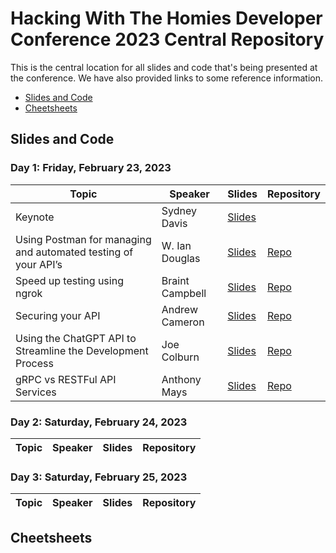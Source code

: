 # Hacking With The Homies Developer Conference 2023 Central Repository

This is the central location for all slides and code that's being presented at the conference.  We have also provided links to some reference information.

- [Slides and Code](#slidesandcode)
- [Cheetsheets](#cheetsheets)

## Slides and Code

### Day 1: Friday, February 23, 2023

| Topic | Speaker | Slides | Repository |
| ------- | ----- | -------| ---------- |
| Keynote | Sydney Davis |[Slides](https://drive.google.com/file/d/1gHN4f_CWRt6zlVdsUQScX96ZrJ_ENr84/view?usp=sharing)|
| Using Postman for managing and automated testing of your API’s | W. Ian Douglas |[Slides](https://docs.google.com/presentation/d/1GjzWv-b9T_5jGBQhRVjt9MLXFFiZzYUhXSHfNcTZHCQ/edit?usp=sharing)|[Repo](https://github.com/iandouglas/hwthdc2023/blob/main/readme.md)|
| Speed up testing using ngrok| Braint Campbell |[Slides](https://docs.google.com/presentation/d/1Qll5QEnNY3rfbA_bQUkgOBoGDi7smqelpe-GHuI3qqU/edit?usp=sharing)|[Repo](https://github.com/BriantAnthony/hwth-2023-ngrok-demo)|
| Securing your API| Andrew Cameron |[Slides]()|[Repo]()|
| Using the ChatGPT API to Streamline the Development Process| Joe Colburn |[Slides](https://docs.google.com/presentation/d/15wrIfzv70jYayz8Ix38xcpWfo9Qr2S_lu_dOlK1tULc/edit#slide=id.g1f370133cab_1_65)|[Repo]()|
| gRPC vs RESTFul API Services| Anthony Mays |[Slides](https://docs.google.com/presentation/d/12srYhDQVXXKbfDm4huNNkdUhRjF24Es49H2vZDew59o/edit#slide=id.g1f347a01a5d_0_0)|[Repo]()|


### Day 2: Saturday, February 24, 2023

| Topic | Speaker | Slides | Repository |
| ------- | ----- | -------| ---------- |

### Day 3: Saturday, February 25, 2023

| Topic | Speaker | Slides | Repository |
| ------- | ----- | -------| ---------- |


## Cheetsheets
